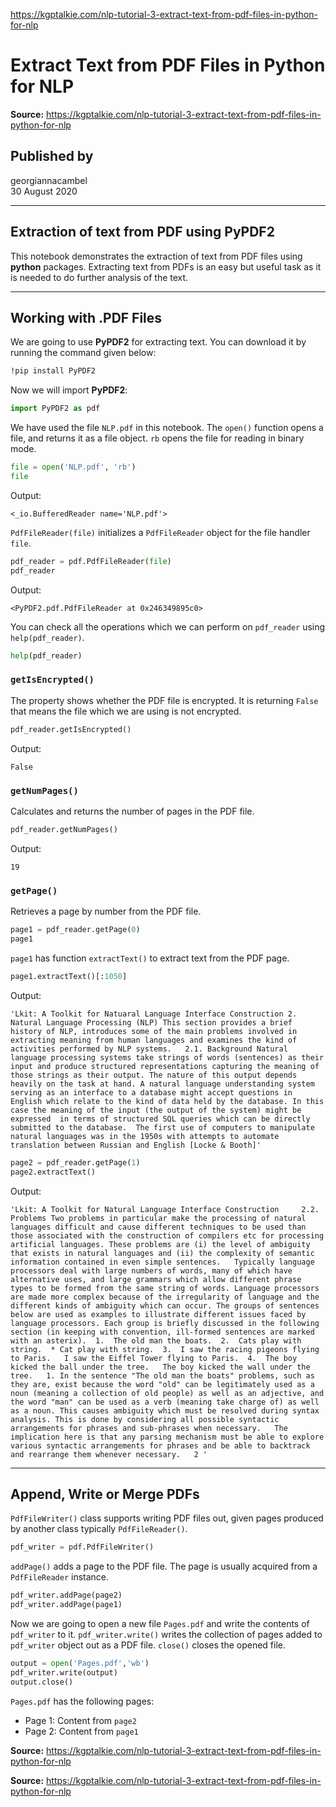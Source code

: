 https://kgptalkie.com/nlp-tutorial-3-extract-text-from-pdf-files-in-python-for-nlp

# Extract Text from PDF Files in Python for NLP

**Source:** https://kgptalkie.com/nlp-tutorial-3-extract-text-from-pdf-files-in-python-for-nlp

## Published by

georgiannacambel  
30 August 2020

---

## Extraction of text from PDF using PyPDF2

This notebook demonstrates the extraction of text from PDF files using **python** packages. Extracting text from PDFs is an easy but useful task as it is needed to do further analysis of the text.

---

## Working with .PDF Files

We are going to use **PyPDF2** for extracting text. You can download it by running the command given below:

```bash
!pip install PyPDF2
```

Now we will import **PyPDF2**:

```python
import PyPDF2 as pdf
```

We have used the file `NLP.pdf` in this notebook. The `open()` function opens a file, and returns it as a file object. `rb` opens the file for reading in binary mode.

```python
file = open('NLP.pdf', 'rb')
file
```

Output:
```
<_io.BufferedReader name='NLP.pdf'>
```

`PdfFileReader(file)` initializes a `PdfFileReader` object for the file handler `file`.

```python
pdf_reader = pdf.PdfFileReader(file)
pdf_reader
```

Output:
```
<PyPDF2.pdf.PdfFileReader at 0x246349895c0>
```

You can check all the operations which we can perform on `pdf_reader` using `help(pdf_reader)`.

```python
help(pdf_reader)
```

### `getIsEncrypted()`

The property shows whether the PDF file is encrypted. It is returning `False` that means the file which we are using is not encrypted.

```python
pdf_reader.getIsEncrypted()
```

Output:
```
False
```

### `getNumPages()`

Calculates and returns the number of pages in the PDF file.

```python
pdf_reader.getNumPages()
```

Output:
```
19
```

### `getPage()`

Retrieves a page by number from the PDF file.

```python
page1 = pdf_reader.getPage(0)
page1
```

`page1` has function `extractText()` to extract text from the PDF page.

```python
page1.extractText()[:1050]
```

Output:
```
'Lkit: A Toolkit for Natuaral Language Interface Construction 2. Natural Language Processing (NLP) This section provides a brief history of NLP, introduces some of the main problems involved in extracting meaning from human languages and examines the kind of activities performed by NLP systems.   2.1. Background Natural language processing systems take strings of words (sentences) as their input and produce structured representations capturing the meaning of those strings as their output. The nature of this output depends heavily on the task at hand. A natural language understanding system serving as an interface to a database might accept questions in English which relate to the kind of data held by the database. In this case the meaning of the input (the output of the system) might be expressed  in terms of structured SQL queries which can be directly submitted to the database.  The first use of computers to manipulate natural languages was in the 1950s with attempts to automate translation between Russian and English [Locke & Booth]'
```

```python
page2 = pdf_reader.getPage(1)
page2.extractText()
```

Output:
```
'Lkit: A Toolkit for Natural Language Interface Construction     2.2. Problems Two problems in particular make the processing of natural languages difficult and cause different techniques to be used than those associated with the construction of compilers etc for processing artificial languages. These problems are (i) the level of ambiguity that exists in natural languages and (ii) the complexity of semantic information contained in even simple sentences.   Typically language processors deal with large numbers of words, many of which have alternative uses, and large grammars which allow different phrase types to be formed from the same string of words. Language processors are made more complex because of the irregularity of language and the different kinds of ambiguity which can occur. The groups of sentences below are used as examples to illustrate different issues faced by language processors. Each group is briefly discussed in the following section (in keeping with convention, ill-formed sentences are marked with an asterix).  1.  The old man the boats.  2.  Cats play with string.  * Cat play with string.  3.  I saw the racing pigeons flying to Paris.   I saw the Eiffel Tower flying to Paris.  4.  The boy kicked the ball under the tree.   The boy kicked the wall under the tree.   1. In the sentence "The old man the boats" problems, such as they are, exist because the word "old" can be legitimately used as a noun (meaning a collection of old people) as well as an adjective, and the word "man" can be used as a verb (meaning take charge of) as well as a noun. This causes ambiguity which must be resolved during syntax analysis. This is done by considering all possible syntactic arrangements for phrases and sub-phrases when necessary.   The implication here is that any parsing mechanism must be able to explore various syntactic arrangements for phrases and be able to backtrack and rearrange them whenever necessary.   2 '
```

---

## Append, Write or Merge PDFs

`PdfFileWriter()` class supports writing PDF files out, given pages produced by another class typically `PdfFileReader()`.

```python
pdf_writer = pdf.PdfFileWriter()
```

`addPage()` adds a page to the PDF file. The page is usually acquired from a `PdfFileReader` instance.

```python
pdf_writer.addPage(page2)
pdf_writer.addPage(page1)
```

Now we are going to open a new file `Pages.pdf` and write the contents of `pdf_writer` to it. `pdf_writer.write()` writes the collection of pages added to `pdf_writer` object out as a PDF file. `close()` closes the opened file.

```python
output = open('Pages.pdf','wb')
pdf_writer.write(output)
output.close()
```

`Pages.pdf` has the following pages:

- Page 1: Content from `page2`
- Page 2: Content from `page1`

**Source:** https://kgptalkie.com/nlp-tutorial-3-extract-text-from-pdf-files-in-python-for-nlp

**Source:** https://kgptalkie.com/nlp-tutorial-3-extract-text-from-pdf-files-in-python-for-nlp